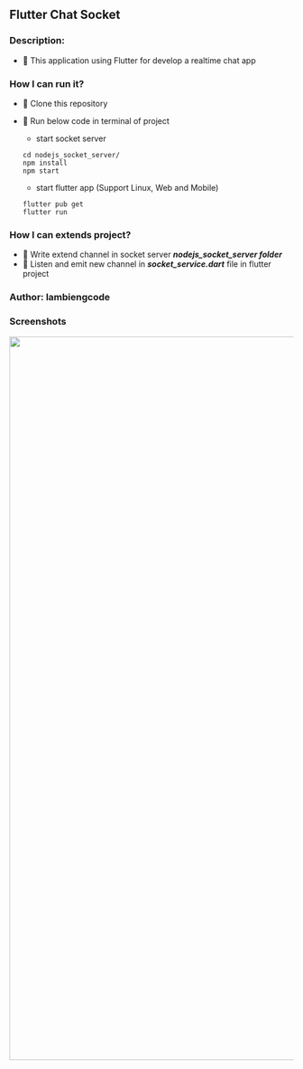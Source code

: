 ## Flutter Chat Socket

### Description:
- 🚀 This application using Flutter for develop a realtime chat app

### How I can run it?
- 🚀 Clone this repository
- 🚀 Run below code in terminal of project

  - start socket server 
  ```terminal
  cd nodejs_socket_server/
  npm install
  npm start
  ```
  - start flutter app (Support Linux, Web and Mobile)
  ```terminal
  flutter pub get
  flutter run
  ```

### How I can extends project?
- 🚀 Write extend channel in socket server ***nodejs_socket_server folder***
- 🚀 Listen and emit new channel in ***socket_service.dart*** file in flutter project

### Author: lambiengcode

### Screenshots

<img src="https://github.com/hongvinhmobile/flutter_chat_realtime/blob/master/screenshots/socket.gif?raw=true" width="1280"/>
